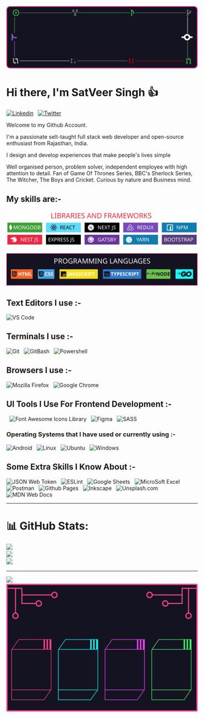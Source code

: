 ![Satveer Singh](https://raw.githubusercontent.com/iSatVeerSingh/isatveersingh/main/banner.svg)

# Hi there, I'm SatVeer Singh 👍

[![Linkedin](https://img.shields.io/badge/LinkedIn-0077B5?style=for-the-badge&logo=linkedin&logoColor=white)](https://www.linkedin.com/in/isatveersingh/)
&nbsp;
[![Twitter](https://img.shields.io/badge/Twitter-1DA1F2?style=for-the-badge&logo=twitter&logoColor=white)](https://twitter.com/isatveersingh)
&nbsp;

Welcome to my Github Account.

I'm a passionate selt-taught full stack web developer and open-source enthusiast from Rajasthan, India.

I design and develop experiences that make people's lives simple

Well organised person, problem solver, independent employee with high attention to detail. Fan of Game Of Thrones Series, BBC's Sherlock Series, The Witcher, The Boys and Cricket. Curious by nature and Business mind.

## My skills are:-
![Libraries and Frameworks](https://raw.githubusercontent.com/iSatVeerSingh/isatveersingh/main/libraries.svg)

![Programming Languages](https://raw.githubusercontent.com/iSatVeerSingh/isatveersingh/main/programminglanguages.svg)

## Text Editors I use :-

![VS Code](https://img.shields.io/badge/VSCode-0078D4?style=for-the-badge&logo=visual%20studio%20code&logoColor=white)
&nbsp;

## Terminals I use :-

![Git](https://img.shields.io/badge/GIT-E44C30?style=for-the-badge&logo=git&logoColor=white)
&nbsp;
![GitBash](https://img.shields.io/badge/GNU%20Bash-4EAA25?style=for-the-badge&logo=GNU%20Bash&logoColor=white)
&nbsp;
![Powershell](https://img.shields.io/badge/powershell-5391FE?style=for-the-badge&logo=powershell&logoColor=white)
&nbsp;

## Browsers I use :-

![Mozilla Firefox](https://img.shields.io/badge/Firefox_Browser-FF7139?style=for-the-badge&logo=Firefox-Browser&logoColor=white)
&nbsp;
![Google Chrome](https://img.shields.io/badge/Google_chrome-4285F4?style=for-the-badge&logo=Google-chrome&logoColor=white)
&nbsp;

## UI Tools I Use For Frontend Development :-

&nbsp;
![Font Awesome Icons Library](https://img.shields.io/badge/Font_Awesome-339AF0?style=for-the-badge&logo=fontawesome&logoColor=white)
&nbsp;
![Figma](https://img.shields.io/badge/Figma-F24E1E?style=for-the-badge&logo=figma&logoColor=white)
&nbsp;
![SASS](https://img.shields.io/badge/Sass-CC6699?style=for-the-badge&logo=sass&logoColor=white)

### Operating Systems that I have used or currently using :-

![Android](https://img.shields.io/badge/Android-3DDC84?style=for-the-badge&logo=android&logoColor=white)
&nbsp;
![Linux](https://img.shields.io/badge/Linux-FCC624?style=for-the-badge&logo=linux&logoColor=black)
&nbsp;
![Ubuntu](https://img.shields.io/badge/Ubuntu-E95420?style=for-the-badge&logo=ubuntu&logoColor=white)
&nbsp;
![Windows](https://img.shields.io/badge/Windows-0078D6?style=for-the-badge&logo=windows&logoColor=white)
&nbsp;

## Some Extra Skills I Know About :-

![JSON Web Token](https://img.shields.io/badge/JWT-000000?style=for-the-badge&logo=JSON%20web%20tokens&logoColor=white)
&nbsp;
![ESLint](https://img.shields.io/badge/eslint-3A33D1?style=for-the-badge&logo=eslint&logoColor=white)
&nbsp;
![Google Sheets](https://img.shields.io/badge/Google%20Sheets-34A853?style=for-the-badge&logo=google-sheets&logoColor=white)
&nbsp;
![MicroSoft Excel](https://img.shields.io/badge/Microsoft_Excel-217346?style=for-the-badge&logo=microsoft-excel&logoColor=white)
&nbsp;
![Postman](https://img.shields.io/badge/Postman-FF6C37?style=for-the-badge&logo=Postman&logoColor=white)
&nbsp;
![Github Pages](https://img.shields.io/badge/GitHub%20Pages-222222?style=for-the-badge&logo=GitHub%20Pages&logoColor=white)
&nbsp;
![Inkscape](https://img.shields.io/badge/Inkscape-000000?style=for-the-badge&logo=Inkscape&logoColor=white)
&nbsp;
![Unsplash.com](https://img.shields.io/badge/Unsplash-000000?style=for-the-badge&logo=Unsplash&logoColor=white)
&nbsp;
![MDN Web Docs](https://img.shields.io/badge/MDN_Web_Docs-black?style=for-the-badge&logo=mdnwebdocs&logoColor=white)
&nbsp;

<!-- ![Codepen](https://img.shields.io/badge/Codepen-000000?style=for-the-badge&logo=codepen&logoColor=white)
&nbsp;
![Github](https://img.shields.io/badge/GitHub-100000?style=for-the-badge&logo=github&logoColor=white)
&nbsp;
![Leetcode](https://img.shields.io/badge/-LeetCode-FFA116?style=for-the-badge&logo=LeetCode&logoColor=black)
&nbsp;

![Pinterest](https://img.shields.io/badge/Pinterest-%23E60023.svg?&style=for-the-badge&logo=Pinterest&logoColor=white)
&nbsp;
![Quora](https://img.shields.io/badge/Quora-%23B92B27.svg?&style=for-the-badge&logo=Quora&logoColor=white)
&nbsp;
![Reddit](https://img.shields.io/badge/Reddit-FF4500?style=for-the-badge&logo=reddit&logoColor=white)
&nbsp;
![Stack Overflow](https://img.shields.io/badge/Stack_Overflow-FE7A16?style=for-the-badge&logo=stack-overflow&logoColor=white)
&nbsp;

![Virtual](https://img.shields.io/badge/VirtualBox-21416b?style=for-the-badge&logo=VirtualBox&logoColor=white)
&nbsp; -->

-------------------------------------------------------------------
# 📊 GitHub Stats:
![](https://github-readme-stats.vercel.app/api?username=isatveersingh&theme=radical&hide_border=false&include_all_commits=false&count_private=false)<br/>
![](https://github-readme-streak-stats.herokuapp.com/?user=isatveersingh&theme=radical&hide_border=false)<br/>
![](https://github-readme-stats.vercel.app/api/top-langs/?username=isatveersingh&theme=radical&hide_border=false&include_all_commits=false&count_private=false&layout=compact)

---
[![](https://visitcount.itsvg.in/api?id=isatveersingh&icon=0&color=0)](https://visitcount.itsvg.in)
![alt](./githubstats.svg)
